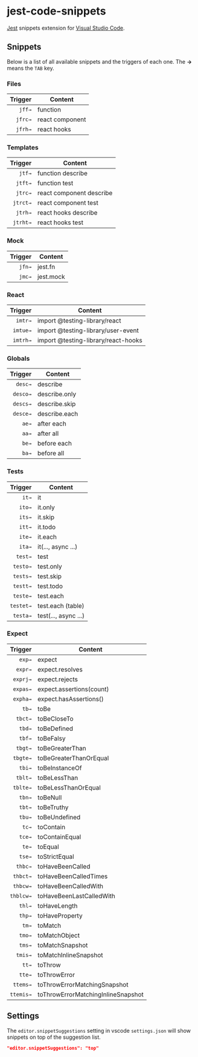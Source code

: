 # jest-code-snippets

[Jest](https://facebook.github.io/jest) snippets extension for [Visual Studio Code](https://code.visualstudio.com/).

## Snippets

Below is a list of all available snippets and the triggers of each one. The **→** means the `TAB` key.

### Files

| Trigger | Content         |
| ------: | --------------- |
|  `jff→` | function        |
| `jfrc→` | react component |
| `jfrh→` | react hooks     |

### Templates

|  Trigger | Content                  |
| -------: | ------------------------ |
|   `jtf→` | function describe        |
|  `jtft→` | function test            |
|  `jtrc→` | react component describe |
| `jtrct→` | react component test     |
|  `jtrh→` | react hooks describe     |
| `jtrht→` | react hooks test         |

### Mock

| Trigger | Content   |
| ------: | --------- |
|  `jfn→` | jest.fn   |
|  `jmc→` | jest.mock |

### React

|  Trigger | Content                             |
| -------: | ----------------------------------- |
|  `imtr→` | import @testing-library/react       |
| `imtue→` | import @testing-library/user-event  |
| `imtrh→` | import @testing-library/react-hooks |

### Globals

|  Trigger | Content       |
| -------: | ------------- |
|  `desc→` | describe      |
| `desco→` | describe.only |
| `descs→` | describe.skip |
| `desce→` | describe.each |
|    `ae→` | after each    |
|    `aa→` | after all     |
|    `be→` | before each   |
|    `ba→` | before all    |

### Tests

|   Trigger | Content              |
| --------: | -------------------- |
|     `it→` | it                   |
|    `ito→` | it.only              |
|    `its→` | it.skip              |
|    `itt→` | it.todo              |
|    `ite→` | it.each              |
|    `ita→` | it(..., async ...)   |
|   `test→` | test                 |
|  `testo→` | test.only            |
|  `tests→` | test.skip            |
|  `testt→` | test.todo            |
|  `teste→` | test.each            |
| `testet→` | test.each (table)    |
|  `testa→` | test(..., async ...) |

### Expect

|   Trigger | Content                            |
| --------: | ---------------------------------- |
|    `exp→` | expect                             |
|   `expr→` | expect.resolves                    |
|  `exprj→` | expect.rejects                     |
|  `expas→` | expect.assertions(count)           |
|  `expha→` | expect.hasAssertions()             |
|     `tb→` | toBe                               |
|   `tbct→` | toBeCloseTo                        |
|    `tbd→` | toBeDefined                        |
|    `tbf→` | toBeFalsy                          |
|   `tbgt→` | toBeGreaterThan                    |
|  `tbgte→` | toBeGreaterThanOrEqual             |
|    `tbi→` | toBeInstanceOf                     |
|   `tblt→` | toBeLessThan                       |
|  `tblte→` | toBeLessThanOrEqual                |
|    `tbn→` | toBeNull                           |
|    `tbt→` | toBeTruthy                         |
|    `tbu→` | toBeUndefined                      |
|     `tc→` | toContain                          |
|    `tce→` | toContainEqual                     |
|     `te→` | toEqual                            |
|    `tse→` | toStrictEqual                      |
|   `thbc→` | toHaveBeenCalled                   |
|  `thbct→` | toHaveBeenCalledTimes              |
|  `thbcw→` | toHaveBeenCalledWith               |
| `thblcw→` | toHaveBeenLastCalledWith           |
|    `thl→` | toHaveLength                       |
|    `thp→` | toHaveProperty                     |
|     `tm→` | toMatch                            |
|    `tmo→` | toMatchObject                      |
|    `tms→` | toMatchSnapshot                    |
|   `tmis→` | toMatchInlineSnapshot              |
|     `tt→` | toThrow                            |
|    `tte→` | toThrowError                       |
|  `ttems→` | toThrowErrorMatchingSnapshot       |
| `ttemis→` | toThrowErrorMatchingInlineSnapshot |

## Settings

The `editor.snippetSuggestions` setting in vscode `settings.json` will show snippets on top of the suggestion list.

```json
"editor.snippetSuggestions": "top"
```
